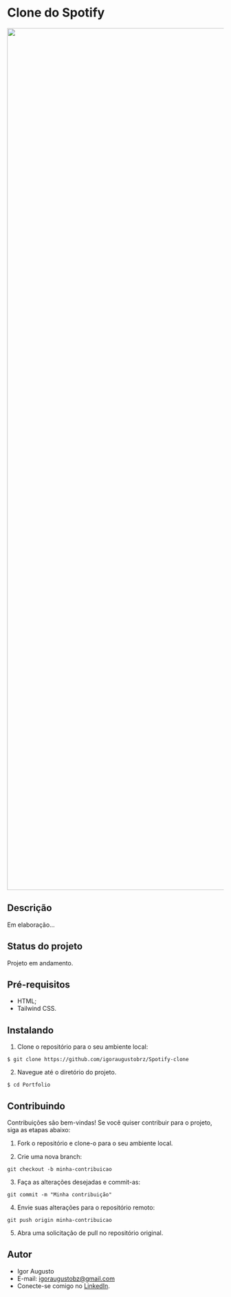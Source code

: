 # Clone do Spotify
<div align="center">
<img src="src/img/" width="2000px" alt="Imagem do site" title="Imagem do site"/>
</div>

## Descrição
Em elaboração...

## Status do projeto
Projeto em andamento.

## Pré-requisitos

- HTML;
- Tailwind CSS.

## Instalando

1. Clone o repositório para o seu ambiente local:

```
$ git clone https://github.com/igoraugustobrz/Spotify-clone
```

2. Navegue até o diretório do projeto.

```
$ cd Portfolio
```

## Contribuindo

Contribuições são bem-vindas! Se você quiser contribuir para o projeto, siga as etapas abaixo:

1. Fork o repositório e clone-o para o seu ambiente local.

2. Crie uma nova branch:

```
git checkout -b minha-contribuicao
```

3. Faça as alterações desejadas e commit-as:

```
git commit -m "Minha contribuição"
```

4. Envie suas alterações para o repositório remoto:

```
git push origin minha-contribuicao
```

5. Abra uma solicitação de pull no repositório original.

## Autor

- Igor Augusto
- E-mail: igoraugustobz@gmail.com
- Conecte-se comigo no [LinkedIn](https://www.linkedin.com/in/igoraugustobrz/).